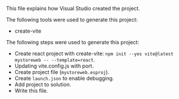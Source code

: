 This file explains how Visual Studio created the project.

The following tools were used to generate this project:
- create-vite

The following steps were used to generate this project:
- Create react project with create-vite: `npm init --yes vite@latest mystoreweb -- --template=react`.
- Updating vite.config.js with port.
- Create project file (`mystoreweb.esproj`).
- Create `launch.json` to enable debugging.
- Add project to solution.
- Write this file.
